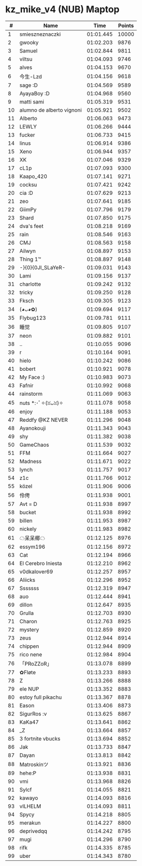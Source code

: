 # kz_mike_v4 (NUB) Maptop

|  # | Name | Time | Points |
|-------------- | -------------- | -------------- | -------------- | 
| 1 | smieszneznaczki | 01:01.445 | 10000 | 
| 2 | gwooky | 01:02.203 | 9876 | 
| 3 | Samuel | 01:02.844 | 9811 | 
| 4 | viltsu | 01:04.093 | 9746 | 
| 5 | alves | 01:04.153 | 9670 | 
| 6 | 今生-Lzd | 01:04.156 | 9618 | 
| 7 | sage :D | 01:04.569 | 9589 | 
| 8 | AyayaBoy :D | 01:04.968 | 9560 | 
| 9 | matti sami | 01:05.319 | 9531 | 
| 10 | alumno de alberto vignoni | 01:05.921 | 9502 | 
| 11 | Alberto | 01:06.063 | 9473 | 
| 12 | LEWLY | 01:06.266 | 9444 | 
| 13 | fucker | 01:06.733 | 9415 | 
| 14 | linus | 01:06.914 | 9386 | 
| 15 | Xeno | 01:06.944 | 9357 | 
| 16 | XK | 01:07.046 | 9329 | 
| 17 | cL1p | 01:07.093 | 9300 | 
| 18 | Kaapo_420 | 01:07.141 | 9271 | 
| 19 | cocksu | 01:07.421 | 9242 | 
| 20 | cia :D | 01:07.629 | 9213 | 
| 21 | zeo | 01:07.641 | 9185 | 
| 22 | GiimPy | 01:07.796 | 9179 | 
| 23 | Shard | 01:07.850 | 9175 | 
| 24 | dva's feet | 01:08.218 | 9169 | 
| 25 | rain | 01:08.546 | 9163 | 
| 26 | CMJ | 01:08.563 | 9158 | 
| 27 | Ailwyn | 01:08.897 | 9153 | 
| 28 | Thing 1™ | 01:08.897 | 9148 | 
| 29 | -}{0}{0JI_SLaYeR- | 01:09.031 | 9143 | 
| 30 | Lami | 01:09.156 | 9137 | 
| 31 | charlotte | 01:09.242 | 9132 | 
| 32 | tricky | 01:09.250 | 9128 | 
| 33 | Fksch | 01:09.305 | 9123 | 
| 34 | (◕ᴗ◕✿) | 01:09.694 | 9117 | 
| 35 | Flybug123 | 01:09.781 | 9111 | 
| 36 | 睡觉 | 01:09.805 | 9107 | 
| 37 | neon | 01:09.882 | 9101 | 
| 38 | .. | 01:10.055 | 9096 | 
| 39 | r | 01:10.164 | 9091 | 
| 40 | hielo | 01:10.242 | 9086 | 
| 41 | bobert | 01:10.921 | 9078 | 
| 42 | My Face :) | 01:10.983 | 9073 | 
| 43 | Fafnir | 01:10.992 | 9068 | 
| 44 | rainstorm | 01:11.069 | 9063 | 
| 45 | nuts *:･ﾟ✧(ꈍᴗꈍ)✧ | 01:11.078 | 9058 | 
| 46 | enjoy | 01:11.188 | 9053 | 
| 47 | Reddfy @KZ NEVER | 01:11.296 | 9048 | 
| 48 | Ayanokouji | 01:11.343 | 9043 | 
| 49 | shy | 01:11.382 | 9038 | 
| 50 | GameChaos | 01:11.539 | 9032 | 
| 51 | FFM | 01:11.664 | 9027 | 
| 52 | Madness | 01:11.671 | 9022 | 
| 53 | lynch | 01:11.757 | 9017 | 
| 54 | z1c | 01:11.766 | 9012 | 
| 55 | közel | 01:11.906 | 9006 | 
| 56 | 伶俜 | 01:11.938 | 9001 | 
| 57 | Avt = D | 01:11.938 | 8997 | 
| 58 | bucket | 01:11.938 | 8992 | 
| 59 | billen | 01:11.953 | 8987 | 
| 60 | nickely | 01:11.983 | 8982 | 
| 61 | ☁呆呆椰☁ | 01:12.125 | 8976 | 
| 62 | essym196 | 01:12.156 | 8972 | 
| 63 | Cat | 01:12.194 | 8966 | 
| 64 | El Cerebro Iniesta | 01:12.210 | 8962 | 
| 65 | v0dkalover69 | 01:12.257 | 8957 | 
| 66 | Aliicks | 01:12.296 | 8952 | 
| 67 | Sssssss | 01:12.319 | 8947 | 
| 68 | auo | 01:12.444 | 8941 | 
| 69 | dillon | 01:12.647 | 8935 | 
| 70 | Grulla | 01:12.703 | 8930 | 
| 71 | Charon | 01:12.763 | 8925 | 
| 72 | mystery | 01:12.859 | 8920 | 
| 73 | zeus | 01:12.944 | 8914 | 
| 74 | chippen | 01:12.944 | 8909 | 
| 75 | rico nene | 01:12.984 | 8904 | 
| 76 | 「PRoZZoR」 | 01:13.078 | 8899 | 
| 77 | ✿Fløte | 01:13.233 | 8893 | 
| 78 | Z | 01:13.266 | 8888 | 
| 79 | ele NUP | 01:13.352 | 8883 | 
| 80 | estoy full pikachu | 01:13.367 | 8878 | 
| 81 | Eason | 01:13.406 | 8873 | 
| 82 | SigurRos :v | 01:13.625 | 8867 | 
| 83 | KaKa47 | 01:13.641 | 8862 | 
| 84 | _Z | 01:13.664 | 8857 | 
| 85 | 3 fortnite vbucks | 01:13.694 | 8852 | 
| 86 | Jak | 01:13.733 | 8847 | 
| 87 | Dayan | 01:13.813 | 8842 | 
| 88 | Matroskinツ | 01:13.921 | 8836 | 
| 89 | hehe:P | 01:13.938 | 8831 | 
| 90 | vmi | 01:13.968 | 8826 | 
| 91 | Sylcf | 01:14.055 | 8821 | 
| 92 | kawayo | 01:14.093 | 8816 | 
| 93 | vILHELM | 01:14.093 | 8811 | 
| 94 | Spycy | 01:14.218 | 8805 | 
| 95 | merakun | 01:14.227 | 8800 | 
| 96 | deprivedqq | 01:14.242 | 8795 | 
| 97 | mugi | 01:14.296 | 8790 | 
| 98 | rifk | 01:14.335 | 8785 | 
| 99 | uber | 01:14.343 | 8780 | 

